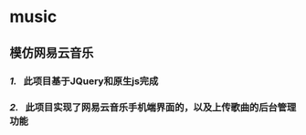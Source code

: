 # music
## 模仿网易云音乐
### ***1.***   此项目基于JQuery和原生js完成
### ***2.***   此项目实现了网易云音乐手机端界面的，以及上传歌曲的后台管理功能
